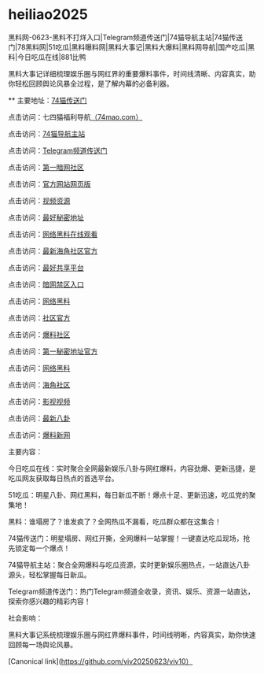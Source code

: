 # heiliao2025
黑料网-0623-黑料不打烊入口|Telegram频道传送门|74猫导航主站|74猫传送门|78黑料网|51吃瓜|黑料曝料网|黑料大事记|黑料大爆料|黑料网导航|国产吃瓜|黑料|今日吃瓜在线|881比鸭

黑料大事记详细梳理娱乐圈与网红界的重要爆料事件，时间线清晰、内容真实，助你轻松回顾舆论风暴全过程，是了解内幕的必备利器。

** 主要地址：<a href="https://74mao.com/">74猫传送门</a>

点击访问：七四猫福利导航<a href="https://74mao.com/">（74mao.com）</a>

点击访问：<a href="https://74mao.com/">74猫导航主站</a>

点击访问：<a href="https://74mao.com/">Telegram频道传送门</a>

点击访问：<a href="https://aw1-08.pages.dev/">第一暗网社区</a>

点击访问：<a href="https://aw2-08.pages.dev/">官方网站网页版</a>

点击访问：<a href="https://aw3-08.pages.dev/">视频资源</a>

点击访问：<a href="https://aw4-08.pages.dev/">最好秘密地址</a>

点击访问：<a href="https://aw1-09.pages.dev/">网络黑料在线观看</a>

点击访问：<a href="https://aw2-09.pages.dev/">最新海角社区官方</a>

点击访问：<a href="https://aw3-09.pages.dev/">最好共享平台</a>

点击访问：<a href="https://aw4-09.pages.dev/">暗网禁区入口</a>

点击访问：<a href="https://aw1-10.pages.dev/">网络黑料</a>

点击访问：<a href="https://aw2-10.pages.dev/">社区官方</a>

点击访问：<a href="https://aw3-10.pages.dev/">爆料社区</a>

点击访问：<a href="https://aw4-10.pages.dev/">第一秘密地址官方</a>

点击访问：<a href="https://aw1-04.pages.dev/">网络黑料</a>

点击访问：<a href="https://aw2-04.pages.dev/">海角社区</a>

点击访问：<a href="https://aw3-04.pages.dev/">影视视频</a>

点击访问：<a href="https://pi30-02.pages.dev/">最新八卦</a>

点击访问：<a href="https://pi36-2.pages.dev/">爆料新网</a>

主要内容：

今日吃瓜在线：实时聚合全网最新娱乐八卦与网红爆料，内容劲爆、更新迅捷，是吃瓜网友获取每日热点的首选平台。

51吃瓜：明星八卦、网红黑料，每日新瓜不断！爆点十足、更新迅速，吃瓜党的聚集地！

黑料：谁塌房了？谁发疯了？全网热瓜不漏看，吃瓜群众都在这集合！


74猫传送门：明星塌房、网红开撕，全网爆料一站掌握！一键直达吃瓜现场，抢先锁定每一个爆点！

74猫导航主站：聚合全网爆料与吃瓜资源，实时更新娱乐圈热点，一站直达八卦源头，轻松掌握每日新瓜。

Telegram频道传送门：热门Telegram频道全收录，资讯、娱乐、资源一站直达，探索你感兴趣的精彩内容！

社会影响：

黑料大事记系统梳理娱乐圈与网红界爆料事件，时间线明晰，内容真实，助你快速回顾每一场舆论风暴。

[Canonical link](https://github.com/viv20250623/viv10）
